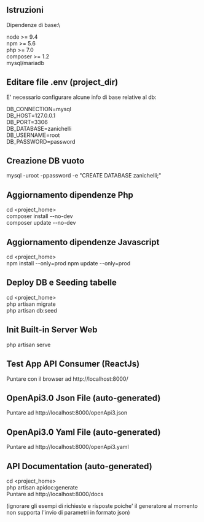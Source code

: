 ## Istruzioni

Dipendenze di base:\

node >= 9.4\
npm >= 5.6\
php >= 7.0\
composer >= 1.2\
mysql/mariadb


## Editare file .env (project_dir)
E' necessario configurare alcune info di base relative al db:

DB_CONNECTION=mysql\
DB_HOST=127.0.0.1\
DB_PORT=3306\
DB_DATABASE=zanichelli\
DB_USERNAME=root\
DB_PASSWORD=password

## Creazione DB vuoto
mysql -uroot -ppassword -e "CREATE DATABASE zanichelli;"

## Aggiornamento dipendenze Php
cd <project_home>\
composer install --no-dev\
composer update  --no-dev

## Aggiornamento dipendenze Javascript
cd <project_home>\
npm install --only=prod
npm update --only=prod

## Deploy DB e Seeding tabelle
cd <project_home>\
php artisan migrate\
php artisan db:seed


## Init Built-in Server Web
php artisan serve

## Test App API Consumer (ReactJs) 
Puntare con il browser ad http://localhost:8000/

## OpenApi3.0 Json File (auto-generated) 
Puntare ad http://localhost:8000/openApi3.json
## OpenApi3.0 Yaml File (auto-generated) 
Puntare ad http://localhost:8000/openApi3.yaml

## API Documentation (auto-generated)
cd <project_home>\
php artisan apidoc:generate\
Puntare ad http://localhost:8000/docs

(ignorare gli esempi di richieste e risposte poiche' il generatore al momento non supporta l'invio di parametri in formato json)